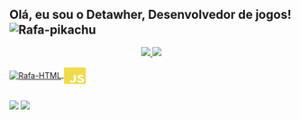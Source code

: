 ## Olá, eu sou o Detawher, Desenvolvedor de jogos! <img align="center" alt="Rafa-pikachu" height="30" width="40" src="https://emoji.gg/assets/emoji/4708_Pikachu_Hello.gif">

<div align="center">
  <a href="https://linktr.ee/detawher">
  <img height="163em" src="https://github-readme-stats.vercel.app/api?username=Detawher&show_icons=true&title_color=88C070&icon_color=E0F8D0&text_color=E0F8D0&bg_color=081820&border_color=306850&include_all_commits=true&count_private=true"/>
  <img height="163em" src="https://github-readme-stats.vercel.app/api/top-langs/?username=Detawher&layout=compact&langs_count=6&title_color=88C070&icon_color=E0F8D0&text_color=E0F8D0&bg_color=081820&border_color=306850"/>
</div>
<div style="display: inline_block"><br>
    <img align="center" alt="Rafa-HTML" height="30" width="30" src="https://github.com/user-attachments/assets/ea18a707-4eb3-41c8-97c5-92ae97830816">
    <img align="center" alt="Rafa-Js" height="30" width="40" src="https://raw.githubusercontent.com/devicons/devicon/master/icons/javascript/javascript-plain.svg">
</div>
  
  ##
 
<div> 
  <a href="https://www.youtube.com/c/detawher%E3%83%84" target="_blank"><img src="https://img.shields.io/badge/YouTube-FF0000?style=for-the-badge&logo=youtube&logoColor=white" target="_blank"></a>
 	<a href="https://www.twitch.tv/detawherr" target="_blank"><img src="https://img.shields.io/badge/Twitch-9146FF?style=for-the-badge&logo=twitch&logoColor=white" target="_blank"></a>
</div>
